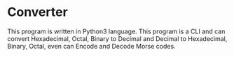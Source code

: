 # Converter
This program is written in Python3 language. This program is a CLI and can convert Hexadecimal, Octal, Binary to Decimal and Decimal to Hexadecimal, Binary, Octal, even can Encode and Decode Morse codes. 
